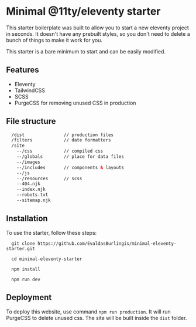 # Minimal @11ty/eleventy starter

This starter boilerplate was built to allow you to start a new eleventy project in seconds. It doesn't have any prebuilt styles, so you don't need to delete a bunch of things to make it work for you.

This starter is a bare minimum to start and can be easily modified.

## Features

* Eleventy
* TailwindCSS
* SCSS
* PurgeCSS for removing unused CSS in production

## File structure

```html
  /dist               // production files
  /filters            // date formatters
  /site
    --/css            // compiled css
    --/globals        // place for data files
    --/images         
    --/includes       // components & layouts
    --/js           
    --/resources      // scss
    --404.njk
    --index.njk
    --robots.txt
    --sitemap.njk
```

## Installation

To use the starter, follow these steps:

```
  git clone https://github.com/EvaldasBurlingis/minimal-eleventy-starter.git
```

```
  cd minimal-eleventy-starter
```

```
  npm install
```

```
  npm run dev
```

## Deployment

To deploy this website, use command `npm run production`. It will run PurgeCSS to delete unused css. The site will be built inside the `dist` folder.
